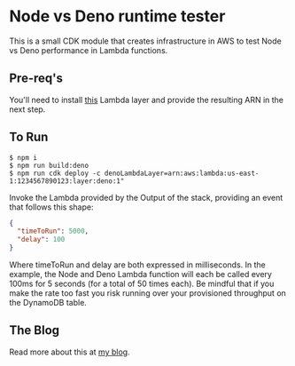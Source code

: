 # Node vs Deno runtime tester

This is a small CDK module that creates infrastructure in AWS to test Node vs Deno performance in Lambda functions.

## Pre-req's

You'll need to install [this](https://github.com/hayd/deno-lambda) Lambda layer and provide the resulting ARN in the 
next step.

## To Run

```shell script
$ npm i
$ npm run build:deno
$ npm run cdk deploy -c denoLambdaLayer=arn:aws:lambda:us-east-1:1234567890123:layer:deno:1"
```

Invoke the Lambda provided by the Output of the stack, providing an event that follows this shape:

```json
{
  "timeToRun": 5000,
  "delay": 100
}
```

Where timeToRun and delay are both expressed in milliseconds. In the example, the Node and Deno Lambda function will
each be called every 100ms for 5 seconds (for a total of 50 times each). Be mindful that if you make the rate too fast
you risk running over your provisioned throughput on the DynamoDB table.

## The Blog

Read more about this at [my blog](https://matthewbonig.com/2020/07/05/deno-vs-node/).
